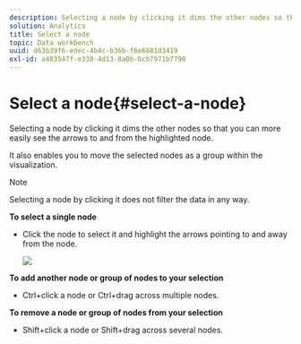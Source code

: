 ```yaml
---
description: Selecting a node by clicking it dims the other nodes so that you can more easily see the arrows to and from the highlighted node.
solution: Analytics
title: Select a node
topic: Data workbench
uuid: d63b39f6-edec-4b4c-b36b-f6e6881d3419
exl-id: a483547f-e338-4d13-8a0b-6cb7971b7790
---
```

# Select a node{#select-a-node}

Selecting a node by clicking it dims the other nodes so that you can more easily see the arrows to and from the highlighted node.

 It also enables you to move the selected nodes as a group within the visualization.

>[!NOTE]
>
>Selecting a node by clicking it does not filter the data in any way.

**To select a single node**

* Click the node to select it and highlight the arrows pointing to and away from the node.

  ![](assets/vis_2DProcessMap_SelectNode.png)

**To add another node or group of nodes to your selection**

* Ctrl+click a node or Ctrl+drag across multiple nodes.

**To remove a node or group of nodes from your selection**

* Shift+click a node or Shift+drag across several nodes.
